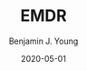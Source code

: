 ---
date: 2020-05-01
title: EMDR
subtitle: 
description: A display of going through EMDR trauma therapy, to finally face my loss on Andrea. Taking the advice from Gertrude.
author: Benjamin J. Young
---